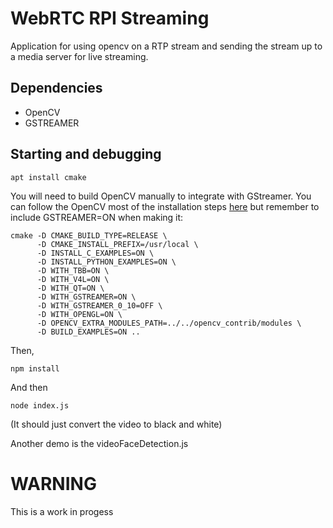# WebRTC RPI Streaming
Application for using opencv on a RTP stream and sending the stream up to a media server for live streaming.

## Dependencies
- OpenCV
- GSTREAMER

## Starting and debugging

`apt install cmake`

You will need to build OpenCV manually to integrate with GStreamer. You can follow the OpenCV most of the installation steps [here](https://medium.com/@galaktyk01/how-to-build-opencv-with-gstreamer-b11668fa09c) but remember to include GSTREAMER=ON when making it:

```
cmake -D CMAKE_BUILD_TYPE=RELEASE \
      -D CMAKE_INSTALL_PREFIX=/usr/local \
      -D INSTALL_C_EXAMPLES=ON \
      -D INSTALL_PYTHON_EXAMPLES=ON \
      -D WITH_TBB=ON \
      -D WITH_V4L=ON \
      -D WITH_QT=ON \
      -D WITH_GSTREAMER=ON \
      -D WITH_GSTREAMER_0_10=OFF \
      -D WITH_OPENGL=ON \
      -D OPENCV_EXTRA_MODULES_PATH=../../opencv_contrib/modules \
      -D BUILD_EXAMPLES=ON ..
```

Then,

`npm install`

And then

`node index.js`

(It should just convert the video to black and white)

Another demo is the videoFaceDetection.js

# WARNING

This is a work in progess


